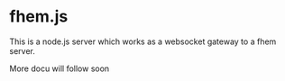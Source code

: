 # fhem.js

This is a node.js server which works as a websocket gateway to a fhem server.

More docu will follow soon
